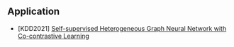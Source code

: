 ## Application
- [KDD2021] [Self-supervised Heterogeneous Graph Neural Network with Co-contrastive Learning](https://arxiv.org/abs/2105.09111v1)